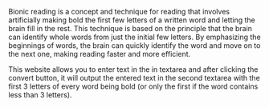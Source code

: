 Bionic reading is a concept and technique for reading that involves artificially making bold the first few letters of a written word and letting the brain fill in the rest. This technique is based on the principle that the brain can identify whole words from just the initial few letters. By emphasizing the beginnings of words, the brain can quickly identify the word and move on to the next one, making reading faster and more efficient.

This website allows you to enter text in the in textarea and after clicking the convert button, it will output the entered text in the second textarea with the first 3 letters of every word being bold (or only the first if the word contains less than 3 letters).
